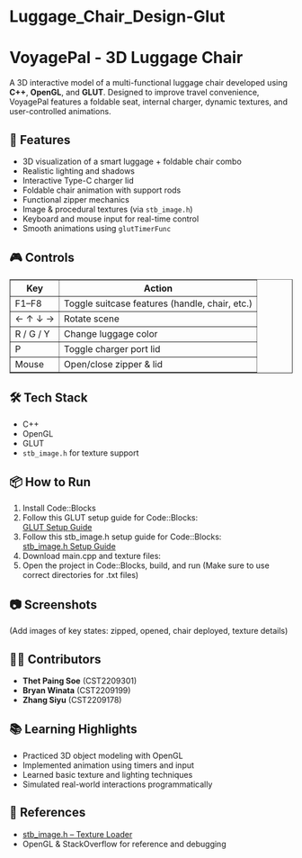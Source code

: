 # Luggage_Chair_Design-Glut

<!DOCTYPE html>
<html lang="en">
<head>
  <meta charset="UTF-8">
  <h1>VoyagePal - 3D Luggage Chair</h1>
</head>
<body>
  <p>
    A 3D interactive model of a multi-functional luggage chair developed using
    <strong>C++</strong>, <strong>OpenGL</strong>, and <strong>GLUT</strong>.
    Designed to improve travel convenience, VoyagePal features a foldable seat,
    internal charger, dynamic textures, and user-controlled animations.
  </p>

  <h2>🌟 Features</h2>
  <ul>
    <li>3D visualization of a smart luggage + foldable chair combo</li>
    <li>Realistic lighting and shadows</li>
    <li>Interactive Type-C charger lid</li>
    <li>Foldable chair animation with support rods</li>
    <li>Functional zipper mechanics</li>
    <li>Image & procedural textures (via <code>stb_image.h</code>)</li>
    <li>Keyboard and mouse input for real-time control</li>
    <li>Smooth animations using <code>glutTimerFunc</code></li>
  </ul>

  <h2>🎮 Controls</h2>
  <table border="1" cellpadding="6">
    <thead>
      <tr><th>Key</th><th>Action</th></tr>
    </thead>
    <tbody>
      <tr><td>F1–F8</td><td>Toggle suitcase features (handle, chair, etc.)</td></tr>
      <tr><td>← ↑ ↓ →</td><td>Rotate scene</td></tr>
      <tr><td>R / G / Y</td><td>Change luggage color</td></tr>
      <tr><td>P</td><td>Toggle charger port lid</td></tr>
      <tr><td>Mouse</td><td>Open/close zipper & lid</td></tr>
    </tbody>
  </table>

  <h2>🛠️ Tech Stack</h2>
  <ul>
    <li>C++</li>
    <li>OpenGL</li>
    <li>GLUT</li>
    <li><code>stb_image.h</code> for texture support</li>
  </ul>

  <h2>📦 How to Run</h2>
  <ol>
    <li>Install Code::Blocks</li>
    <li>
      Follow this GLUT setup guide for Code::Blocks:<br>
      <a href="https://github.com/Eos1910/Glut_Installation_in_CodeBlocks" target="_blank">
        GLUT Setup Guide
      </a>
    </li>
    <li>
      Follow this stb_image.h setup guide for Code::Blocks:<br>
      <a href="https://github.com/Eos1910/Glut-stb_image.h-installation" target="_blank">
        stb_image.h Setup Guide
      </a>
    </li>
    <li>Download main.cpp and texture files:
    </li>
    <li>Open the project in Code::Blocks, build, and run (Make sure to use correct directories for .txt files)</li>
  </ol>

  <h2>📷 Screenshots</h2>
  <p>
    (Add images of key states: zipped, opened, chair deployed, texture details)
  </p>

  <h2>👨‍💻 Contributors</h2>
  <ul>
    <li><strong>Thet Paing Soe</strong> (CST2209301)</li>
    <li><strong>Bryan Winata</strong> (CST2209199)</li>
    <li><strong>Zhang Siyu</strong> (CST2209178)</li>
  </ul>

  <h2>📚 Learning Highlights</h2>
  <ul>
    <li>Practiced 3D object modeling with OpenGL</li>
    <li>Implemented animation using timers and input</li>
    <li>Learned basic texture and lighting techniques</li>
    <li>Simulated real-world interactions programmatically</li>
  </ul>

  <h2>📖 References</h2>
  <ul>
    <li><a href="https://psgraphics.blogspot.com/2015/06/a-small-image-io-library-stbimageh.html" target="_blank">stb_image.h – Texture Loader</a></li>
    <li>OpenGL & StackOverflow for reference and debugging</li>
  </ul>
</body>
</html>
